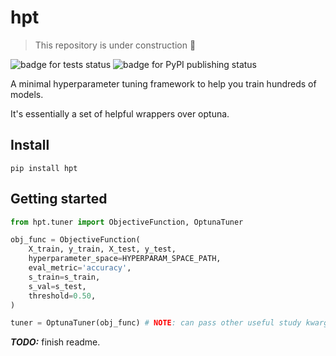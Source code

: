 # hpt

> This repository is under construction :construction:

![badge for tests status](https://github.com/AndreFCruz/hpt/actions/workflows/python-package.yml/badge.svg)
![badge for PyPI publishing status](https://github.com/AndreFCruz/hpt/actions/workflows/python-publish.yml/badge.svg)

A minimal hyperparameter tuning framework to help you train hundreds of models.

It's essentially a set of helpful wrappers over optuna.


## Install

`
pip install hpt
`

## Getting started

```py
from hpt.tuner import ObjectiveFunction, OptunaTuner

obj_func = ObjectiveFunction(
    X_train, y_train, X_test, y_test,
    hyperparameter_space=HYPERPARAM_SPACE_PATH,
    eval_metric='accuracy',
    s_train=s_train,
    s_val=s_test,
    threshold=0.50,
)

tuner = OptunaTuner(obj_func) # NOTE: can pass other useful study kwargs here (e.g. storage)
```

**_TODO:_** finish readme.


<!-- ## Defining a hyperparameter space -->
